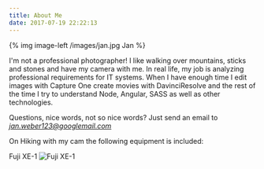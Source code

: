 ```yaml
---
title: About Me
date: 2017-07-19 22:22:13
---
```


{% img image-left /images/jan.jpg Jan %}

 I'm not a professional photographer! I like walking over mountains, sticks and stones and have my camera with me. In real life, my job is analyzing professional requirements for IT systems. When I have enough time I edit images with Capture One create movies with DavinciResolve and the rest of the time I try to understand Node, Angular, SASS as well as other technologies.

 Questions, nice words, not so nice words? Just send an email to <i class="fa fa-envelope mr-4"> [jan.weber123@googlemail.com](jan.weber123@googlemail.com)</i>

On Hiking with my cam the following equipment is included:

Fuji XE-1
![Fuji XE-1](/images/fuji-xe1.jpg)